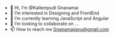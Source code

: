 - 👋 Hi, I’m @Kallempudi Gnanamai
- 👀 I’m interested in Designing and FrontEnd
- 🌱 I’m currently learning JavaScript and Angular
- 💞️ I’m looking to collaborate on ...
- 📫 How to reach me Gnanamaijanu@gmail.com

<!---
Kgnanamai/Kgnanamai is a ✨ special ✨ repository because its `README.md` (this file) appears on your GitHub profile.
You can click the Preview link to take a look at your changes.
--->
